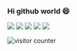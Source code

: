 ### Hi github world 😄

<!--
**brinkqiang/brinkqiang** is a ✨ _special_ ✨ repository because its `README.md` (this file) appears on your GitHub profile.

Here are some ideas to get you started:

- 🔭 I’m currently working on ...
- 🌱 I’m currently learning ...
- 👯 I’m looking to collaborate on ...
- 🤔 I’m looking for help with ...
- 💬 Ask me about ...
- 📫 How to reach me: ...
- 😄 Pronouns: ...
- ⚡ Fun fact: ...
-->

![](https://github-profile-summary-cards.vercel.app/api/cards/profile-details?username=brinkqiang&theme=github)
![](https://github-profile-summary-cards.vercel.app/api/cards/repos-per-language?username=brinkqiang&theme=github)
![](https://github-profile-summary-cards.vercel.app/api/cards/most-commit-language?username=brinkqiang&theme=github)
![](https://github-profile-summary-cards.vercel.app/api/cards/stats?username=brinkqiang&theme=github)
![](https://github-profile-summary-cards.vercel.app/api/cards/productive-time?username=brinkqiang&theme=github)

![visitor counter](https://profile-counter.glitch.me/brinkqiang/count.svg)
